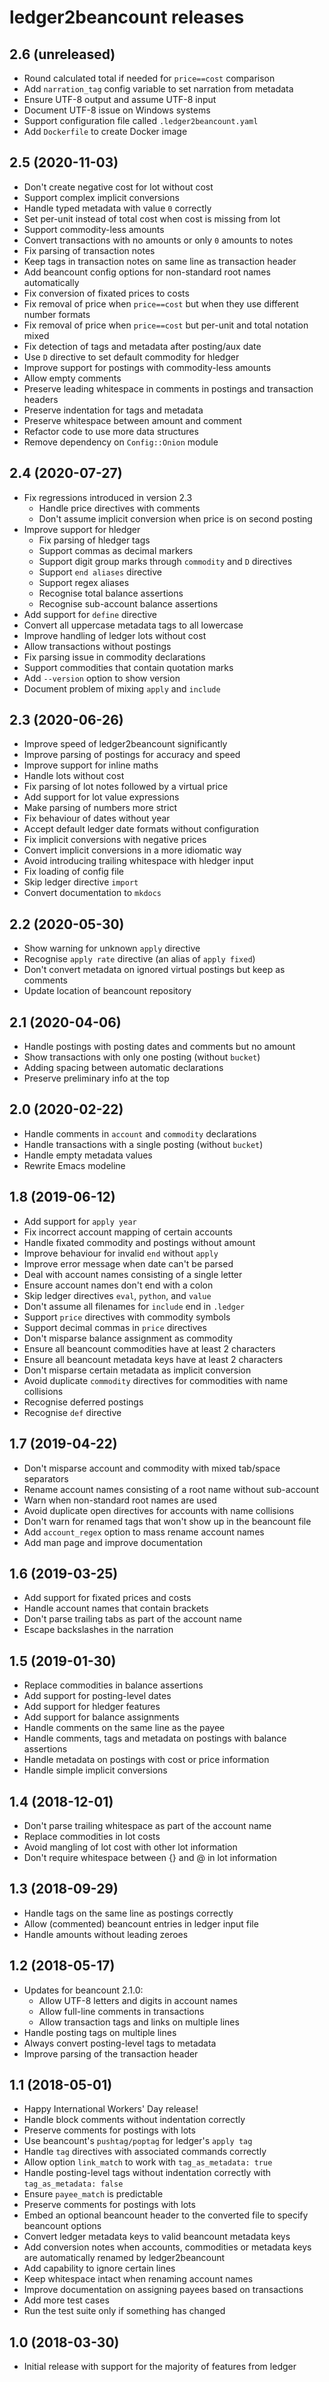# ledger2beancount releases

## 2.6 (unreleased)

* Round calculated total if needed for `price==cost` comparison
* Add `narration_tag` config variable to set narration from metadata
* Ensure UTF-8 output and assume UTF-8 input
* Document UTF-8 issue on Windows systems
* Support configuration file called `.ledger2beancount.yaml`
* Add `Dockerfile` to create Docker image

## 2.5 (2020-11-03)

* Don't create negative cost for lot without cost
* Support complex implicit conversions
* Handle typed metadata with value `0` correctly
* Set per-unit instead of total cost when cost is missing from lot
* Support commodity-less amounts
* Convert transactions with no amounts or only `0` amounts to notes
* Fix parsing of transaction notes
* Keep tags in transaction notes on same line as transaction header
* Add beancount config options for non-standard root names automatically
* Fix conversion of fixated prices to costs
* Fix removal of price when `price==cost` but when they use different number formats
* Fix removal of price when `price==cost` but per-unit and total notation mixed
* Fix detection of tags and metadata after posting/aux date
* Use `D` directive to set default commodity for hledger
* Improve support for postings with commodity-less amounts
* Allow empty comments
* Preserve leading whitespace in comments in postings and transaction headers
* Preserve indentation for tags and metadata
* Preserve whitespace between amount and comment
* Refactor code to use more data structures
* Remove dependency on `Config::Onion` module

## 2.4 (2020-07-27)

* Fix regressions introduced in version 2.3
    * Handle price directives with comments
    * Don't assume implicit conversion when price is on second posting
* Improve support for hledger
    * Fix parsing of hledger tags
    * Support commas as decimal markers
    * Support digit group marks through `commodity` and `D` directives
    * Support `end aliases` directive
    * Support regex aliases
    * Recognise total balance assertions
    * Recognise sub-account balance assertions
* Add support for `define` directive
* Convert all uppercase metadata tags to all lowercase
* Improve handling of ledger lots without cost
* Allow transactions without postings
* Fix parsing issue in commodity declarations
* Support commodities that contain quotation marks
* Add `--version` option to show version
* Document problem of mixing `apply` and `include`

## 2.3 (2020-06-26)

* Improve speed of ledger2beancount significantly
* Improve parsing of postings for accuracy and speed
* Improve support for inline maths
* Handle lots without cost
* Fix parsing of lot notes followed by a virtual price
* Add support for lot value expressions
* Make parsing of numbers more strict
* Fix behaviour of dates without year
* Accept default ledger date formats without configuration
* Fix implicit conversions with negative prices
* Convert implicit conversions in a more idiomatic way
* Avoid introducing trailing whitespace with hledger input
* Fix loading of config file
* Skip ledger directive `import`
* Convert documentation to `mkdocs`

## 2.2 (2020-05-30)

* Show warning for unknown `apply` directive
* Recognise `apply rate` directive (an alias of `apply fixed`)
* Don't convert metadata on ignored virtual postings but keep as comments
* Update location of beancount repository

## 2.1 (2020-04-06)

* Handle postings with posting dates and comments but no amount
* Show transactions with only one posting (without `bucket`)
* Adding spacing between automatic declarations
* Preserve preliminary info at the top

## 2.0 (2020-02-22)

* Handle comments in `account` and `commodity` declarations
* Handle transactions with a single posting (without `bucket`)
* Handle empty metadata values
* Rewrite Emacs modeline

## 1.8 (2019-06-12)

* Add support for `apply year`
* Fix incorrect account mapping of certain accounts
* Handle fixated commodity and postings without amount
* Improve behaviour for invalid `end` without `apply`
* Improve error message when date can't be parsed
* Deal with account names consisting of a single letter
* Ensure account names don't end with a colon
* Skip ledger directives `eval`, `python`, and `value`
* Don't assume all filenames for `include` end in `.ledger`
* Support `price` directives with commodity symbols
* Support decimal commas in `price` directives
* Don't misparse balance assignment as commodity
* Ensure all beancount commodities have at least 2 characters
* Ensure all beancount metadata keys have at least 2 characters
* Don't misparse certain metadata as implicit conversion
* Avoid duplicate `commodity` directives for commodities with name collisions
* Recognise deferred postings
* Recognise `def` directive

## 1.7 (2019-04-22)

* Don't misparse account and commodity with mixed tab/space separators
* Rename account names consisting of a root name without sub-account
* Warn when non-standard root names are used
* Avoid duplicate open directives for accounts with name collisions
* Don't warn for renamed tags that won't show up in the beancount file
* Add `account_regex` option to mass rename account names
* Add man page and improve documentation

## 1.6 (2019-03-25)

* Add support for fixated prices and costs
* Handle account names that contain brackets
* Don't parse trailing tabs as part of the account name
* Escape backslashes in the narration

## 1.5 (2019-01-30)

* Replace commodities in balance assertions
* Add support for posting-level dates
* Add support for hledger features
* Add support for balance assignments
* Handle comments on the same line as the payee
* Handle comments, tags and metadata on postings with balance assertions
* Handle metadata on postings with cost or price information
* Handle simple implicit conversions

## 1.4 (2018-12-01)

* Don't parse trailing whitespace as part of the account name
* Replace commodities in lot costs
* Avoid mangling of lot cost with other lot information
* Don't require whitespace between {} and @ in lot information

## 1.3 (2018-09-29)

* Handle tags on the same line as postings correctly
* Allow (commented) beancount entries in ledger input file
* Handle amounts without leading zeroes

## 1.2 (2018-05-17)

* Updates for beancount 2.1.0:
    * Allow UTF-8 letters and digits in account names
    * Allow full-line comments in transactions
    * Allow transaction tags and links on multiple lines
* Handle posting tags on multiple lines
* Always convert posting-level tags to metadata
* Improve parsing of the transaction header

## 1.1 (2018-05-01)

* Happy International Workers' Day release!
* Handle block comments without indentation correctly
* Preserve comments for postings with lots
* Use beancount's `pushtag/poptag` for ledger's `apply tag`
* Handle `tag` directives with associated commands correctly
* Allow option `link_match` to work with `tag_as_metadata: true`
* Handle posting-level tags without indentation correctly with
  `tag_as_metadata: false`
* Ensure `payee_match` is predictable
* Preserve comments for postings with lots
* Embed an optional beancount header to the converted file to
  specify beancount options
* Convert ledger metadata keys to valid beancount metadata keys
* Add conversion notes when accounts, commodities or metadata
  keys are automatically renamed by ledger2beancount
* Add capability to ignore certain lines
* Keep whitespace intact when renaming account names
* Improve documentation on assigning payees based on transactions
* Add more test cases
* Run the test suite only if something has changed

## 1.0 (2018-03-30)

* Initial release with support for the majority of features from ledger

